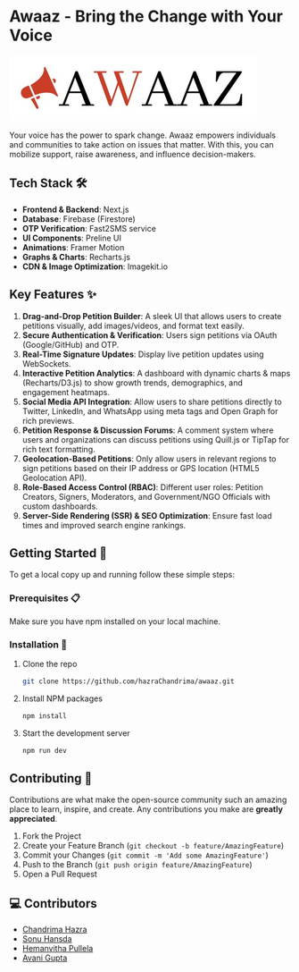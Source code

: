 # Awaaz - Bring the Change with Your Voice

![Awaaz Logo](./public/assets/logo.jpeg)

Your voice has the power to spark change. Awaaz empowers individuals and communities to take action on issues that matter. With this, you can mobilize support, raise awareness, and influence decision-makers.

## Tech Stack 🛠️

- **Frontend & Backend**: Next.js
- **Database**: Firebase (Firestore)
- **OTP Verification**: Fast2SMS service
- **UI Components**: Preline UI
- **Animations**: Framer Motion
- **Graphs & Charts**: Recharts.js
- **CDN & Image Optimization**: Imagekit.io

## Key Features ✨

1. **Drag-and-Drop Petition Builder**: A sleek UI that allows users to create petitions visually, add images/videos, and format text easily.
2. **Secure Authentication & Verification**: Users sign petitions via OAuth (Google/GitHub) and OTP.
3. **Real-Time Signature Updates**: Display live petition updates using WebSockets.
4. **Interactive Petition Analytics**: A dashboard with dynamic charts & maps (Recharts/D3.js) to show growth trends, demographics, and engagement heatmaps.
5. **Social Media API Integration**: Allow users to share petitions directly to Twitter, LinkedIn, and WhatsApp using meta tags and Open Graph for rich previews.
6. **Petition Response & Discussion Forums**: A comment system where users and organizations can discuss petitions using Quill.js or TipTap for rich text formatting.
7. **Geolocation-Based Petitions**: Only allow users in relevant regions to sign petitions based on their IP address or GPS location (HTML5 Geolocation API).
8. **Role-Based Access Control (RBAC)**: Different user roles: Petition Creators, Signers, Moderators, and Government/NGO Officials with custom dashboards.
9. **Server-Side Rendering (SSR) & SEO Optimization**: Ensure fast load times and improved search engine rankings.


## Getting Started 🚀

To get a local copy up and running follow these simple steps:

### Prerequisites 📋

Make sure you have npm installed on your local machine.

### Installation 🔧

1. Clone the repo
   ```sh
   git clone https://github.com/hazraChandrima/awaaz.git
   ```
2. Install NPM packages
   ```sh
   npm install
   ```
3. Start the development server
   ```sh
   npm run dev
   ```


## Contributing 🤝

Contributions are what make the open-source community such an amazing place to learn, inspire, and create. Any contributions you make are **greatly appreciated**.

1. Fork the Project
2. Create your Feature Branch (`git checkout -b feature/AmazingFeature`)
3. Commit your Changes (`git commit -m 'Add some AmazingFeature'`)
4. Push to the Branch (`git push origin feature/AmazingFeature`)
5. Open a Pull Request


## 💻 Contributors

- [Chandrima Hazra](https://github.com/hazraChandrima)
- [Sonu Hansda](https://github.com/Sonu-Hansda)
- [Hemanvitha Pullela](https://github.com/hemanvithapullela0456)
- [Avani Gupta](https://github.com/guptaavani111)

